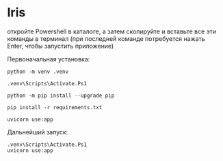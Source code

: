# Iris
откройте Powershell в каталоге, а затем скопируйте и вставьте все эти команды в терминал (при последней команде потребуется нажать Enter, чтобы запустить приложение)

Первоначальная установка:

    python -m venv .venv

    .venv\Scripts\Activate.Ps1

    python -m pip install --upgrade pip

    pip install -r requirements.txt

    uvicorn use:app

Дальнейший запуск:

    .venv\Scripts\Activate.Ps1
    uvicorn use:app